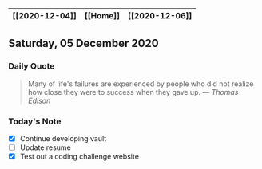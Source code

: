 | [[2020-12-04]] | [[Home]] | [[2020-12-06]] |
| :-: | :-: | :-: |

## Saturday, 05 December 2020

### Daily Quote
> Many of life's failures are experienced by people who did not realize how close they were to success when they gave up.
> &mdash; <cite>Thomas Edison</cite>

### Today's Note

- [x] Continue developing vault
- [ ] Update resume
- [x] Test out a coding challenge website